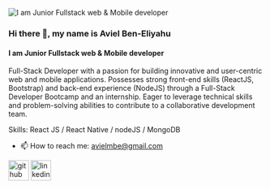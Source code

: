 ![I am Junior Fullstack web & Mobile developer](https://tinypic.host/images/2024/05/26/Black-Technology-LinkedIn-Banner.png)

### Hi there 👋, my name is Aviel Ben-Eliyahu
#### I am Junior Fullstack web & Mobile developer
 Full-Stack Developer with a passion for building innovative and user-centric web and mobile applications. Possesses strong front-end skills (ReactJS, Bootstrap) and back-end experience (NodeJS) through a Full-Stack Developer Bootcamp and an internship. Eager to leverage technical skills and problem-solving abilities to contribute to a collaborative development team.

Skills: React JS / React Native / nodeJS / MongoDB

- 📫 How to reach me: avielmbe@gmail.com 


[<img src='https://cdn.jsdelivr.net/npm/simple-icons@3.0.1/icons/github.svg' alt='github' height='40'>](https://github.com/Avielbe)  [<img src='https://cdn.jsdelivr.net/npm/simple-icons@3.0.1/icons/linkedin.svg' alt='linkedin' height='40'>](https://www.linkedin.com/in/https://www.linkedin.com/in/aviel-ben-eliyahu//)  

